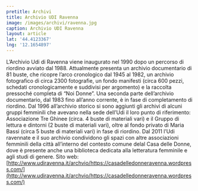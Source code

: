 ```yaml
---
pretitle: Archivi
title: Archivio UDI Ravenna
image: /images/archivi/ravenna.jpg
caption: Archivio UDI Ravenna
layout: article
lat: '44.4123367'
lng: '12.1654897'
---
```


L’Archivio Udi di Ravenna viene inaugurato nel 1990 dopo un percorso di riordino avviato dal 1988. Attualmente presenta un archivio documentario di 81 buste, che ricopre l’arco cronologico dal 1945 al 1982, un archivio fotografico di circa 2300 fotografie, un fondo manifesti (circa 600 pezzi, schedati cronologicamente e suddivisi per argomento) e la raccolta pressoché completa di “Noi Donne”. Una seconda parte dell’archivio documentario, dal 1983 fino all’anno corrente, è in fase di completamento di riordino. Dal 1996 all’archivio storico si sono aggiunti gli archivi di alcuni gruppi femminili che avevano nella sede dell’Udi il loro punto di riferimento: Associazione Tre Ghinee (circa. 4 buste di materiali vari) e il Gruppo di lettura e dintorni (2 buste di materiali vari), oltre al fondo privato di Maria Bassi (circa 5 buste di materiali vari) in fase di riordino. Dal 2011 l’Udi ravennate e il suo archivio condividono gli spazi con altre associazioni femminili della città all’interno del contesto comune delal Casa delle Donne, dove è presente anche una biblioteca dedicata alla letteratura femminile e agli studi di genere.
Sito web:
[http://www.udiravenna.it/archvio/https://casadelledonneravenna.wordpress.com/](http://www.udiravenna.it/archvio/https://casadelledonneravenna.wordpress.com/)
